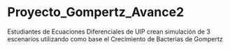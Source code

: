 # Proyecto_Gompertz_Avance2
Estudiantes de Ecuaciones Diferenciales de UIP crean simulación de 3 escenarios utilizando como base el Crecimiento de Bacterias de Gompertz
